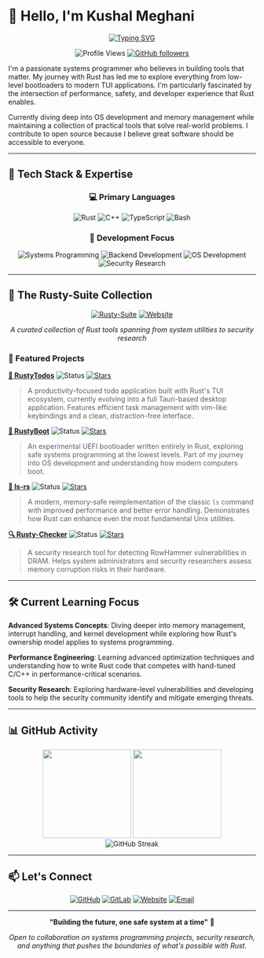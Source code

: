 # 👋 Hello, I'm Kushal Meghani

<div align="center">
  
[![Typing SVG](https://readme-typing-svg.herokuapp.com?font=Fira+Code&pause=1000&color=F75C03&center=true&vCenter=true&width=435&lines=Backend+Developer;Systems+Programmer;Rust+Enthusiast;Open+Source+Contributor)](https://git.io/typing-svg)

![Profile Views](https://komarev.com/ghpvc/?username=KushalMeghani1644&color=orange&style=flat-square)
[![GitHub followers](https://img.shields.io/github/followers/KushalMeghani1644?label=Followers&style=social)](https://github.com/KushalMeghani1644)

</div>

I'm a passionate systems programmer who believes in building tools that matter. My journey with Rust has led me to explore everything from low-level bootloaders to modern TUI applications. I'm particularly fascinated by the intersection of performance, safety, and developer experience that Rust enables.

Currently diving deep into OS development and memory management while maintaining a collection of practical tools that solve real-world problems. I contribute to open source because I believe great software should be accessible to everyone.

---

## 🚀 Tech Stack & Expertise

<div align="center">

### 💻 Primary Languages
![Rust](https://img.shields.io/badge/-Rust-000000?style=for-the-badge&logo=rust&logoColor=white)
![C++](https://img.shields.io/badge/-C++-00599C?style=for-the-badge&logo=c%2B%2B&logoColor=white)
![TypeScript](https://img.shields.io/badge/-TypeScript-3178C6?style=for-the-badge&logo=typescript&logoColor=white)
![Bash](https://img.shields.io/badge/-Bash-4EAA25?style=for-the-badge&logo=gnu-bash&logoColor=white)

### 🔧 Development Focus
![Systems Programming](https://img.shields.io/badge/-Systems%20Programming-FF6B6B?style=for-the-badge)
![Backend Development](https://img.shields.io/badge/-Backend%20Development-4ECDC4?style=for-the-badge)
![OS Development](https://img.shields.io/badge/-OS%20Development-45B7D1?style=for-the-badge)
![Security Research](https://img.shields.io/badge/-Security%20Research-96CEB4?style=for-the-badge)

</div>

---

## 🦀 The Rusty-Suite Collection

<div align="center">

[![Rusty-Suite](https://img.shields.io/badge/🦀-Rusty--Suite-orange?style=for-the-badge)](https://rusty-suite.tech)
[![Website](https://img.shields.io/website?down_color=red&down_message=offline&up_color=green&up_message=online&url=https%3A//rusty-suite.tech&style=for-the-badge)](https://rusty-suite.tech)

*A curated collection of Rust tools spanning from system utilities to security research*

</div>

### 🚀 Featured Projects

**[🦀 RustyTodos](https://github.com/KushalMeghani1644/RustyTodos)** ![Status](https://img.shields.io/badge/Status-Active-brightgreen) [![Stars](https://img.shields.io/github/stars/KushalMeghani1644/RustyTodos?style=flat-square)](https://github.com/KushalMeghani1644/RustyTodos)
> A productivity-focused todo application built with Rust's TUI ecosystem, currently evolving into a full Tauri-based desktop application. Features efficient task management with vim-like keybindings and a clean, distraction-free interface.

**[🚀 RustyBoot](https://github.com/KushalMeghani1644/RustyBoot)** ![Status](https://img.shields.io/badge/Status-Development-yellow) [![Stars](https://img.shields.io/github/stars/KushalMeghani1644/RustyBoot?style=flat-square)](https://github.com/KushalMeghani1644/RustyBoot)
> An experimental UEFI bootloader written entirely in Rust, exploring safe systems programming at the lowest levels. Part of my journey into OS development and understanding how modern computers boot.

**[📁 ls-rs](https://github.com/KushalMeghani1644/ls-rs)** ![Status](https://img.shields.io/badge/Status-Complete-blue) [![Stars](https://img.shields.io/github/stars/KushalMeghani1644/ls-rs?style=flat-square)](https://github.com/KushalMeghani1644/ls-rs)
> A modern, memory-safe reimplementation of the classic `ls` command with improved performance and better error handling. Demonstrates how Rust can enhance even the most fundamental Unix utilities.

**[🔍 Rusty-Checker](https://github.com/KushalMeghani1644/Rusty-Checker)** ![Status](https://img.shields.io/badge/Status-Testing-orange) [![Stars](https://img.shields.io/github/stars/KushalMeghani1644/Rusty-Checker?style=flat-square)](https://github.com/KushalMeghani1644/Rusty-Checker)
> A security research tool for detecting RowHammer vulnerabilities in DRAM. Helps system administrators and security researchers assess memory corruption risks in their hardware.

---

## 🛠️ Current Learning Focus

**Advanced Systems Concepts**: Diving deeper into memory management, interrupt handling, and kernel development while exploring how Rust's ownership model applies to systems programming.

**Performance Engineering**: Learning advanced optimization techniques and understanding how to write Rust code that competes with hand-tuned C/C++ in performance-critical scenarios.

**Security Research**: Exploring hardware-level vulnerabilities and developing tools to help the security community identify and mitigate emerging threats.

---

## 📊 GitHub Activity

<div align="center">

<img height="180em" src="https://github-readme-stats.vercel.app/api?username=KushalMeghani1644&show_icons=true&theme=github_dark&hide_border=true&count_private=true&include_all_commits=true" />
<img height="180em" src="https://github-readme-stats.vercel.app/api/top-langs/?username=KushalMeghani1644&layout=compact&theme=github_dark&hide_border=true&langs_count=6" />

</div>

<div align="center">

<img src="https://github-readme-streak-stats.herokuapp.com/?user=KushalMeghani1644&theme=github-dark-blue&hide_border=true" alt="GitHub Streak" />

</div>

---

## 📫 Let's Connect

<div align="center">

[![GitHub](https://img.shields.io/badge/-GitHub-181717?style=for-the-badge&logo=github&logoColor=white)](https://github.com/KushalMeghani1644)
[![GitLab](https://img.shields.io/badge/-GitLab-FC6D26?style=for-the-badge&logo=gitlab&logoColor=white)](https://gitlab.com/KushalMeghani1644)
[![Website](https://img.shields.io/badge/-Website-FF7139?style=for-the-badge&logo=firefox-browser&logoColor=white)](https://rusty-suite.tech)
[![Email](https://img.shields.io/badge/-Email-D14836?style=for-the-badge&logo=gmail&logoColor=white)](mailto:kushalmeghani108@gmail.com)

</div>

---

<div align="center">

**"Building the future, one safe system at a time"** 🦀

*Open to collaboration on systems programming projects, security research, and anything that pushes the boundaries of what's possible with Rust.*

</div>

